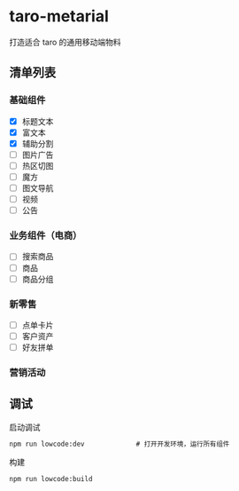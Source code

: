 # taro-metarial

打造适合 taro 的通用移动端物料

## 清单列表

### 基础组件

- [x] 标题文本
- [x] 富文本
- [x] 辅助分割
- [ ] 图片广告
- [ ] 热区切图
- [ ] 魔方
- [ ] 图文导航
- [ ] 视频
- [ ] 公告

### 业务组件（电商）

- [ ] 搜索商品
- [ ] 商品
- [ ] 商品分组

### 新零售

- [ ] 点单卡片
- [ ] 客户资产
- [ ] 好友拼单

### 营销活动

## 调试

启动调试

```cmd
npm run lowcode:dev             # 打开开发环境，运行所有组件
```

构建

```cmd
npm run lowcode:build
```
